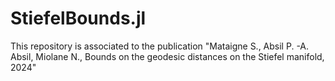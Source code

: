 # StiefelBounds.jl
This repository is associated to the publication "Mataigne S., Absil P. -A. Absil, Miolane N., Bounds on the geodesic distances on the Stiefel manifold, 2024"
